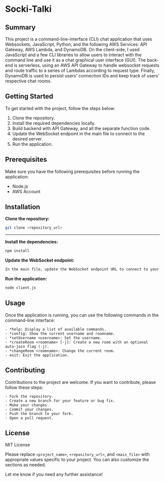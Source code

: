<div id="top"></div>

# Socki-Talki

## Summary
This project is a command-line-interface (CLI) chat application that uses Websockets, JavaScript, Python, and the following AWS Services: API Gateway, AWS Lambda, and DynamoDB. On the client-side, I used JavaScript and a few CLI libraries to allow users to interact with the command line and use it as a chat graphical user interface (GUI). The back-end is serverless, using an AWS API Gateway to handle websocket requests and route traffic to a series of Lambdas according to request type. Finally, DynamoDB is used to persist users' connection IDs and keep track of users' respective chat rooms.

## Getting Started
To get started with the project, follow the steps below:

1. Clone the repository.
2. Install the required dependencies locally.
3. Build backend with API Gateway, and all the separate function code.
4. Update the WebSocket endpoint in the main file to connect to the desired server.
5. Run the application.

## Prerequisites
Make sure you have the following prerequisites before running the application:

- Node.js
- AWS Account

## Installation

__Clone the repository:__
```bash
git clone <repository_url>
```

<hr />

__Install the dependencies:__

```bash
npm install
```

__Update the WebSocket endpoint:__
```bash
In the main file, update the WebSocket endpoint URL to connect to your desired server.
```

__Run the application:__
```bash
node client.js
```

## Usage

Once the application is running, you can use the following commands in the command-line interface:

    - *help: Display a list of available commands.
    - *config: Show the current username and roomname.
    - *setUsername <username>: Set the username.
    - *createRoom <roomname> [-j]: Create a new room with an optional auto-join flag (-j).
    - *changeRoom <roomname>: Change the current room.
    - exit: Exit the application.

## Contributing

Contributions to the project are welcome. If you want to contribute, please follow these steps:

    - Fork the repository.
    - Create a new branch for your feature or bug fix.
    - Make your changes.
    - Commit your changes.
    - Push the branch to your fork.
    - Open a pull request.

## License

MIT License

Please replace `<project_name>`, `<repository_url>`, and `<main_file>` with appropriate values specific to your project. You can also customize the sections as needed.

Let me know if you need any further assistance!